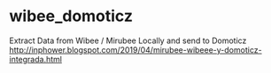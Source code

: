 # wibee_domoticz
Extract Data from Wibee / Mirubee Locally and send to Domoticz
http://inphower.blogspot.com/2019/04/mirubee-wibeee-y-domoticz-integrada.html
